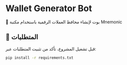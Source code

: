 # Wallet Generator Bot

🚀 بوت لإنشاء محافظ العملات الرقمية باستخدام مكتبة Mnemonic

## 🔹 المتطلبات
قبل تشغيل المشروع، تأكد من تثبيت المتطلبات عبر:

```bash
pip install -r requirements.txt